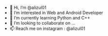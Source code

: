 - 👋 Hi, I’m @alizul01
- 👀 I’m interested in Web and Android Developer
- 🌱 I’m currently learning Python and C++
- 💞️ I’m looking to collaborate on ...
- 📫 Reach me on instagram : @alizul01

<!---
alizul01/alizul01 is a ✨ special ✨ repository because its `README.md` (this file) appears on your GitHub profile.
You can click the Preview link to take a look at your changes.
--->

